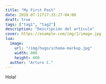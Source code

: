 ```yaml
---
title: "My First Post"
date: 2018-07-11T17:33:27-04:00
draft: true
tags: ["tag1", "tag2"]
description: "Descripción del artículo"
cover: https://example.com/img/1/image.jpg
lua:
  image:
    url: "/img/hugo/schema-markup.jpg"
    width: 800
    height: 600
  author: "Arturo C."
---
```


Hola!
